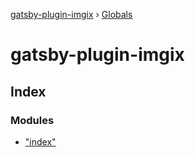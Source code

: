 [gatsby-plugin-imgix](README.md) › [Globals](globals.md)

# gatsby-plugin-imgix

## Index

### Modules

* ["index"](modules/_index_.md)
